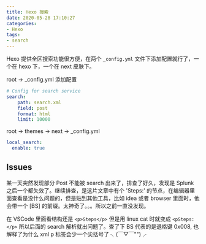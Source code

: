 ```yaml
---
title: Hexo 搜索
date: 2020-05-28 17:10:27
categories:
- Hexo
tags:
- search
---
```

Hexo 提供全区搜索功能很方便，在两个 `_config.yml` 文件下添加配置就行了，一个在 hexo 下，一个在 next 皮肤下。

root -> _config.yml 添加配置

```yml
# Config for search service
search:
    path: search.xml
    field: post
    format: html
    limit: 10000
```

root -> themes -> next -> _config.yml

```yml
local_search:
  enable: true
```

## Issues

某一天突然发现部分 Post 不能被 search 出来了，排查了好久，发现是 Splunk 之后一个都失效了。继续排查，是这片文章中有个 'Steps:' 的节点，在编辑器里面查看是没什么问题的，但是贴到其他工具，比如 idea 或者 browser 里面时，他会带一个 [BS] 的前缀。太神奇了。。。所以之前一直没发现。

在 VSCode 里面看结构还是 `<p>Steps</p>` 但是用 linux cat 时就变成 `<pSteps:</p>` 所以后面的 search 解析就出问题了。查了下 BS 代表的是退格键 0x008, 也解释了为什么 xml p 标签会少一个尖括号了 ╮(￣▽￣"")╭
